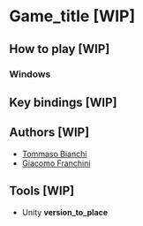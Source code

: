# Game_title [WIP]

## How to play [WIP]

### Windows

## Key bindings [WIP]

## Authors [WIP]

* [Tommaso Bianchi](https://github.com/tommasobianchi)
* [Giacomo Franchini](https://github.com/JackFrank57)

## Tools [WIP]

* Unity **version_to_place**
